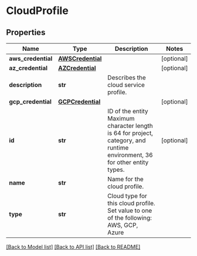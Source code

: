 # CloudProfile

## Properties
Name | Type | Description | Notes
------------ | ------------- | ------------- | -------------
**aws_credential** | [**AWSCredential**](AWSCredential.md) |  | [optional] 
**az_credential** | [**AZCredential**](AZCredential.md) |  | [optional] 
**description** | **str** | Describes the cloud service profile. | 
**gcp_credential** | [**GCPCredential**](GCPCredential.md) |  | [optional] 
**id** | **str** | ID of the entity Maximum character length is 64 for project, category, and runtime environment, 36 for other entity types. | [optional] 
**name** | **str** | Name for the cloud profile. | 
**type** | **str** | Cloud type for this cloud profile. Set value to one of the following: AWS, GCP, Azure | 

[[Back to Model list]](../README.md#documentation-for-models) [[Back to API list]](../README.md#documentation-for-api-endpoints) [[Back to README]](../README.md)

